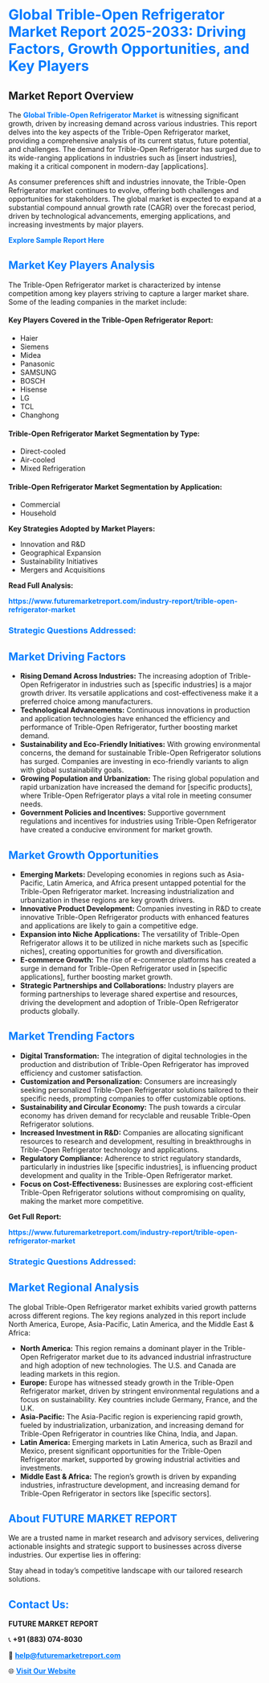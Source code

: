 <h1 style="color: #007BFF;">Global Trible-Open Refrigerator Market Report 2025-2033: Driving Factors, Growth Opportunities, and Key Players</h1>

<section id="overview">
<h2>Market Report Overview</h2>
<p>The <a href="https://www.futuremarketreport.com/industry-report/trible-open-refrigerator-market" style="color: #007BFF; text-decoration: none;"><strong>Global Trible-Open Refrigerator Market</strong></a> is witnessing significant growth, driven by increasing demand across various industries. This report delves into the key aspects of the Trible-Open Refrigerator market, providing a comprehensive analysis of its current status, future potential, and challenges. The demand for Trible-Open Refrigerator has surged due to its wide-ranging applications in industries such as [insert industries], making it a critical component in modern-day [applications].</p>
<p>As consumer preferences shift and industries innovate, the Trible-Open Refrigerator market continues to evolve, offering both challenges and opportunities for stakeholders. The global market is expected to expand at a substantial compound annual growth rate (CAGR) over the forecast period, driven by technological advancements, emerging applications, and increasing investments by major players.</p>
</section>

<section id="overview">
<p><a href="https://www.futuremarketreport.com/request-sample/reportId=56431" style="color: #007BFF; text-decoration: none;"><strong>Explore Sample Report Here</strong></a></p>
</section>

<section id="key-players">
<h2 style="color: #007BFF;">Market Key Players Analysis</h2>
<p>The Trible-Open Refrigerator market is characterized by intense competition among key players striving to capture a larger market share. Some of the leading companies in the market include:</p>
<h4>Key Players Covered in the Trible-Open Refrigerator Report:</h4>
<ul><li>Haier</li><li>Siemens</li><li>Midea</li><li>Panasonic</li><li>SAMSUNG</li><li>BOSCH</li><li>Hisense</li><li>LG</li><li>TCL</li><li>Changhong</li></ul>
<h4>Trible-Open Refrigerator Market Segmentation by Type:</h4>
<ul><li>Direct-cooled</li><li>Air-cooled</li><li>Mixed Refrigeration</li></ul>

<h4>Trible-Open Refrigerator Market Segmentation by Application:</h4>
<ul><li>Commercial</li><li>Household</li></ul>
<p><strong>Key Strategies Adopted by Market Players:</strong></p>
<ul>
<li>Innovation and R&D</li>
<li>Geographical Expansion</li>
<li>Sustainability Initiatives</li>
<li>Mergers and Acquisitions</li>
</ul>
</section>

<section>
<p><strong>Read Full Analysis: </strong></p><a href="https://www.futuremarketreport.com/industry-report/trible-open-refrigerator-market" style="color: #007BFF; text-decoration: none;"><strong>https://www.futuremarketreport.com/industry-report/trible-open-refrigerator-market</strong></a>
<h3 style="color: #007BFF;">Strategic Questions Addressed:</h3>
</section>

<section id="driving-factors">
<h2 style="color: #007BFF;">Market Driving Factors</h2>
<ul>
<li><strong>Rising Demand Across Industries:</strong> The increasing adoption of Trible-Open Refrigerator in industries such as [specific industries] is a major growth driver. Its versatile applications and cost-effectiveness make it a preferred choice among manufacturers.</li>
<li><strong>Technological Advancements:</strong> Continuous innovations in production and application technologies have enhanced the efficiency and performance of Trible-Open Refrigerator, further boosting market demand.</li>
<li><strong>Sustainability and Eco-Friendly Initiatives:</strong> With growing environmental concerns, the demand for sustainable Trible-Open Refrigerator solutions has surged. Companies are investing in eco-friendly variants to align with global sustainability goals.</li>
<li><strong>Growing Population and Urbanization:</strong> The rising global population and rapid urbanization have increased the demand for [specific products], where Trible-Open Refrigerator plays a vital role in meeting consumer needs.</li>
<li><strong>Government Policies and Incentives:</strong> Supportive government regulations and incentives for industries using Trible-Open Refrigerator have created a conducive environment for market growth.</li>
</ul>
</section>

<section id="growth-opportunities">
<h2 style="color: #007BFF;">Market Growth Opportunities</h2>
<ul>
<li><strong>Emerging Markets:</strong> Developing economies in regions such as Asia-Pacific, Latin America, and Africa present untapped potential for the Trible-Open Refrigerator market. Increasing industrialization and urbanization in these regions are key growth drivers.</li>
<li><strong>Innovative Product Development:</strong> Companies investing in R&D to create innovative Trible-Open Refrigerator products with enhanced features and applications are likely to gain a competitive edge.</li>
<li><strong>Expansion into Niche Applications:</strong> The versatility of Trible-Open Refrigerator allows it to be utilized in niche markets such as [specific niches], creating opportunities for growth and diversification.</li>
<li><strong>E-commerce Growth:</strong> The rise of e-commerce platforms has created a surge in demand for Trible-Open Refrigerator used in [specific applications], further boosting market growth.</li>
<li><strong>Strategic Partnerships and Collaborations:</strong> Industry players are forming partnerships to leverage shared expertise and resources, driving the development and adoption of Trible-Open Refrigerator products globally.</li>
</ul>
</section>

<section id="trending-factors">
<h2 style="color: #007BFF;">Market Trending Factors</h2>
<ul>
<li><strong>Digital Transformation:</strong> The integration of digital technologies in the production and distribution of Trible-Open Refrigerator has improved efficiency and customer satisfaction.</li>
<li><strong>Customization and Personalization:</strong> Consumers are increasingly seeking personalized Trible-Open Refrigerator solutions tailored to their specific needs, prompting companies to offer customizable options.</li>
<li><strong>Sustainability and Circular Economy:</strong> The push towards a circular economy has driven demand for recyclable and reusable Trible-Open Refrigerator solutions.</li>
<li><strong>Increased Investment in R&D:</strong> Companies are allocating significant resources to research and development, resulting in breakthroughs in Trible-Open Refrigerator technology and applications.</li>
<li><strong>Regulatory Compliance:</strong> Adherence to strict regulatory standards, particularly in industries like [specific industries], is influencing product development and quality in the Trible-Open Refrigerator market.</li>
<li><strong>Focus on Cost-Effectiveness:</strong> Businesses are exploring cost-efficient Trible-Open Refrigerator solutions without compromising on quality, making the market more competitive.</li>
</ul>
</section>

<section>
<p><strong>Get Full Report: </strong></p><a href="https://www.futuremarketreport.com/industry-report/trible-open-refrigerator-market" style="color: #007BFF; text-decoration: none;"><strong>https://www.futuremarketreport.com/industry-report/trible-open-refrigerator-market</strong></a>
<h3 style="color: #007BFF;">Strategic Questions Addressed:</h3>
</section>


<section id="regional-analysis">
<h2 style="color: #007BFF;">Market Regional Analysis</h2>
<p>The global Trible-Open Refrigerator market exhibits varied growth patterns across different regions. The key regions analyzed in this report include North America, Europe, Asia-Pacific, Latin America, and the Middle East & Africa:</p>
<ul>
<li><strong>North America:</strong> This region remains a dominant player in the Trible-Open Refrigerator market due to its advanced industrial infrastructure and high adoption of new technologies. The U.S. and Canada are leading markets in this region.</li>
<li><strong>Europe:</strong> Europe has witnessed steady growth in the Trible-Open Refrigerator market, driven by stringent environmental regulations and a focus on sustainability. Key countries include Germany, France, and the U.K.</li>
<li><strong>Asia-Pacific:</strong> The Asia-Pacific region is experiencing rapid growth, fueled by industrialization, urbanization, and increasing demand for Trible-Open Refrigerator in countries like China, India, and Japan.</li>
<li><strong>Latin America:</strong> Emerging markets in Latin America, such as Brazil and Mexico, present significant opportunities for the Trible-Open Refrigerator market, supported by growing industrial activities and investments.</li>
<li><strong>Middle East & Africa:</strong> The region’s growth is driven by expanding industries, infrastructure development, and increasing demand for Trible-Open Refrigerator in sectors like [specific sectors].</li>
</ul>
</section>

<footer>
<h2 style="color: #007BFF;">About FUTURE MARKET REPORT</h2>
<p>We are a trusted name in market research and advisory services, delivering actionable insights and strategic support to businesses across diverse industries. Our expertise lies in offering:</p>

<p>Stay ahead in today’s competitive landscape with our tailored research solutions.</p>

<h2 style="color: #007BFF;">Contact Us:</h2>
<p><strong>FUTURE MARKET REPORT</strong></p>
<p>📞 <strong>+91 (883) 074-8030</strong></p>
<p>📧 <strong><a href="mailto:help@futuremarketreport.com" style="color: #007BFF;">help@futuremarketreport.com</a></strong></p>
<p>🌐 <strong><a href="https://www.futuremarketreport.com/" style="color: #007BFF;">Visit Our Website</a></strong></p>
</footer>